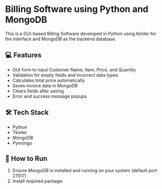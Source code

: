 # Billing Software using Python and MongoDB

This is a GUI-based Billing Software developed in Python using tkinter for the interface and MongoDB as the backend database.

## 💻 Features

- GUI form to input Customer Name, Item, Price, and Quantity
- Validation for empty fields and incorrect data types
- Calculates total price automatically
- Saves invoice data in MongoDB
- Clears fields after saving
- Error and success message popups

## 🛠️ Tech Stack

- Python
- Tkinter
- MongoDB
- Pymongo

## 🧪 How to Run

1. Ensure *MongoDB* is installed and running on your system (default port 27017)
2. Install required package:
   ```bash
